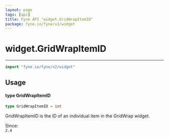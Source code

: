 ```yaml
---
layout: page
tags: [api]
title: Fyne API "widget.GridWrapItemID"
package: fyne.io/fyne/v2/widget
---
```


# widget.GridWrapItemID
---
```go
import "fyne.io/fyne/v2/widget"
```

## Usage

#### type GridWrapItemID

```go
type GridWrapItemID = int
```

GridWrapItemID is the ID of an individual item in the GridWrap widget.


<div class="since">Since: <code>
2.4</code></div>
